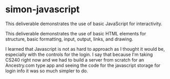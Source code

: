 # simon-javascript


This deliverable demonstrates the use of basic JavaScript for interactivity.

This deliverable demonstrates the use of basic HTML elements for structure, basic formatting, input, output, links, and drawing.

I learned that Javascript is not as hard to approach as I thought it would be, especially with the controls for the login. I say that because I'm taking CS240 right now and we had to build a server from scratch for an Ancestry.com type app and seeing the code for the javascript storage for login info it was so much simpler to do. 

